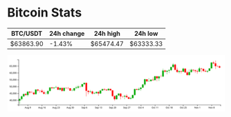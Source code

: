# Bitcoin Stats

BTC/USDT|24h change|24h high|24h low|
|---|---|---|---|
|$63863.90|-1.43%|$65474.47|$63333.33|

<img src="./chart.svg">
